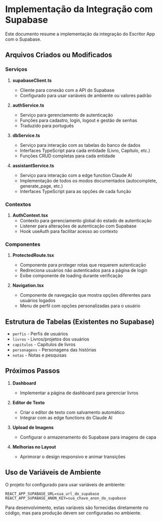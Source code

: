 # Implementação da Integração com Supabase

Este documento resume a implementação da integração do Escritor App com o Supabase.

## Arquivos Criados ou Modificados

### Serviços

1. **supabaseClient.ts**
   - Cliente para conexão com a API do Supabase
   - Configurado para usar variáveis de ambiente ou valores padrão

2. **authService.ts**
   - Serviço para gerenciamento de autenticação
   - Funções para cadastro, login, logout e gestão de senhas
   - Traduzido para português

3. **dbService.ts**
   - Serviço para interação com as tabelas do banco de dados
   - Interfaces TypeScript para cada entidade (Livro, Capítulo, etc.)
   - Funções CRUD completas para cada entidade

4. **assistantService.ts**
   - Serviço para interação com a edge function Claude AI
   - Implementação de todos os modos documentados (autocomplete, generate_page, etc.)
   - Interfaces TypeScript para as opções de cada função

### Contextos

1. **AuthContext.tsx**
   - Contexto para gerenciamento global do estado de autenticação
   - Listener para alterações de autenticação com Supabase
   - Hook useAuth para facilitar acesso ao contexto

### Componentes

1. **ProtectedRoute.tsx**
   - Componente para proteger rotas que requerem autenticação
   - Redireciona usuários não autenticados para a página de login
   - Exibe componente de loading durante verificação

2. **Navigation.tsx**
   - Componente de navegação que mostra opções diferentes para usuários logados
   - Menu de perfil com opções personalizadas para o usuário

## Estrutura de Tabelas (Existentes no Supabase)

- `perfis` - Perfis de usuários
- `livros` - Livros/projetos dos usuários
- `capitulos` - Capítulos de livros
- `personagens` - Personagens das histórias
- `notas` - Notas e pesquisas

## Próximos Passos

1. **Dashboard**
   - Implementar a página de dashboard para gerenciar livros

2. **Editor de Texto**
   - Criar o editor de texto com salvamento automático
   - Integrar com as edge functions do Claude AI

3. **Upload de Imagens**
   - Configurar o armazenamento do Supabase para imagens de capa

4. **Melhorias no Layout**
   - Aprimorar o design responsivo e animar transições

## Uso de Variáveis de Ambiente

O projeto foi configurado para usar variáveis de ambiente:

```
REACT_APP_SUPABASE_URL=sua_url_do_supabase
REACT_APP_SUPABASE_ANON_KEY=sua_chave_anon_do_supabase
```

Para desenvolvimento, estas variáveis são fornecidas diretamente no código, mas para produção devem ser configuradas no ambiente.